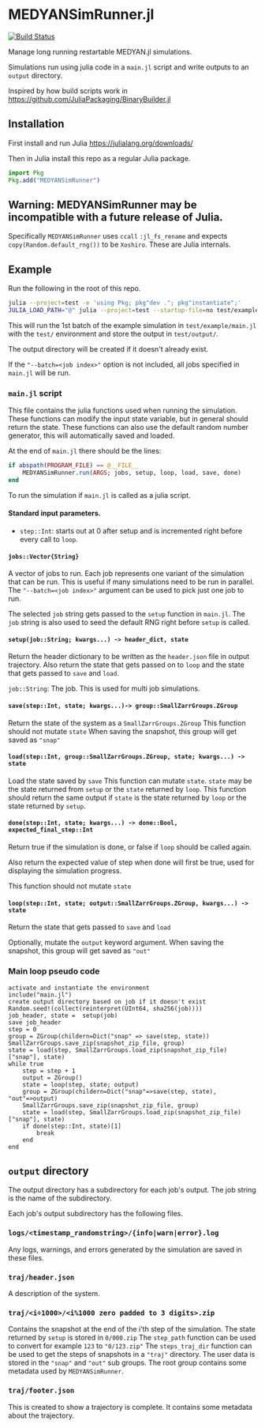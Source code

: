 # MEDYANSimRunner.jl

[![Build Status](https://github.com/medyan-dev/MEDYANSimRunner.jl/actions/workflows/CI.yml/badge.svg?branch=main)](https://github.com/medyan-dev/MEDYANSimRunner.jl/actions/workflows/CI.yml?query=branch%3Amain)

Manage long running restartable MEDYAN.jl simulations.

Simulations run using julia code in a `main.jl` script and write outputs to an `output` directory.

Inspired by how build scripts work in https://github.com/JuliaPackaging/BinaryBuilder.jl

## Installation
First install and run Julia https://julialang.org/downloads/

Then in Julia install this repo as a regular Julia package.
```julia
import Pkg
Pkg.add("MEDYANSimRunner")
```

## Warning: MEDYANSimRunner may be incompatible with a future release of Julia.

Specifically `MEDYANSimRunner` uses `ccall` `:jl_fs_rename` and expects `copy(Random.default_rng())` to be `Xoshiro`. These are Julia internals.

## Example
Run the following in the root of this repo.
```sh
julia --project=test -e 'using Pkg; pkg"dev ."; pkg"instantiate";'
JULIA_LOAD_PATH="@" julia --project=test --startup-file=no test/example/main.jl --out=test/output --batch=1 --continue
```
This will run the 1st batch of the example simulation in `test/example/main.jl` 
with the `test/` environment and store the output in `test/output/`.

The output directory will be created if it doesn't already exist.

If the `"--batch=<job index>"` option is not included, all jobs specified in `main.jl` will be run.


### `main.jl` script

This file contains the julia functions used when running the simulation.
These functions can modify the input state variable, but in general should return the state.
These functions can also use the default random number generator, this will automatically saved and loaded.

At the end of `main.jl` there should be the lines:
```julia
if abspath(PROGRAM_FILE) == @__FILE__
    MEDYANSimRunner.run(ARGS; jobs, setup, loop, load, save, done)
end
```

To run the simulation if `main.jl` is called as a julia script.

#### Standard input parameters.
 - `step::Int`: starts out at 0 after setup and is incremented right before every call to `loop`.

#### `jobs::Vector{String}`
A vector of jobs to run. Each job represents one variant of the simulation that can be run.
This is useful if many simulations need to be run in parallel. The `"--batch=<job index>"` argument
can be used to pick just one job to run.

The selected `job` string gets passed to the `setup` function in `main.jl`.
The `job` string is also used to seed the default RNG right before `setup` is called.

#### `setup(job::String; kwargs...) -> header_dict, state`
Return the header dictionary to be written as the `header.json` file in output trajectory.
Also return the state that gets passed on to `loop` and the state that gets passed to `save` and `load`.

`job::String`: The job. This is used for multi job simulations.

#### `save(step::Int, state; kwargs...)-> group::SmallZarrGroups.ZGroup`
Return the state of the system as a `SmallZarrGroups.ZGroup`
This function should not mutate `state`
When saving the snapshot, this group will get saved as `"snap"`

#### `load(step::Int, group::SmallZarrGroups.ZGroup, state; kwargs...) -> state`
Load the state saved by `save`
This function can mutate `state`.
`state` may be the state returned from `setup` or the `state` returned by `loop`.
This function should return the same output if `state` is the state returned by `loop` or the 
state returned by `setup`.

#### `done(step::Int, state; kwargs...) -> done::Bool, expected_final_step::Int`
Return true if the simulation is done, or false if `loop` should be called again.

Also return the expected value of step when done will first be true, used for displaying the simulation progress.

This function should not mutate `state`

#### `loop(step::Int, state; output::SmallZarrGroups.ZGroup, kwargs...) -> state`
Return the state that gets passed to `save` and `load`

Optionally, mutate the `output` keyword argument.
When saving the snapshot, this group will get saved as `"out"`


### Main loop pseudo code

```
activate and instantiate the environment
include("main.jl")
create output directory based on job if it doesn't exist
Random.seed!(collect(reinterpret(UInt64, sha256(job))))
job_header, state =  setup(job)
save job_header
step = 0
group = ZGroup(childern=Dict("snap" => save(step, state))
SmallZarrGroups.save_zip(snapshot_zip_file, group)
state = load(step, SmallZarrGroups.load_zip(snapshot_zip_file)["snap"], state)
while true
    step = step + 1
    output = ZGroup()
    state = loop(step, state; output)
    group = ZGroup(childern=Dict("snap"=>save(step, state), "out"=>output)
    SmallZarrGroups.save_zip(snapshot_zip_file, group)
    state = load(step, SmallZarrGroups.load_zip(snapshot_zip_file)["snap"], state)
    if done(step::Int, state)[1]
        break
    end
end
```



## `output` directory

The output directory has a subdirectory for each job's output.
The job string is the name of the subdirectory.

Each job's output subdirectory has the following files.

### `logs/<timestamp_randomstring>/{info|warn|error}.log`
Any logs, warnings, and errors generated by the simulation are saved in these files.

### `traj/header.json`
A description of the system.

### `traj/<i÷1000>/<i%1000 zero padded to 3 digits>.zip`
Contains the snapshot at the end of the i'th step of the simulation.
The state returned by `setup` is stored in `0/000.zip`
The `step_path` function can be used to convert for example `123` to `"0/123.zip"`
The `steps_traj_dir` function can be used to get the steps of snapshots in a `"traj"` directory.
The user data is stored in the `"snap"` and `"out"` sub groups. The root group contains
some metadata used by `MEDYANSimRunner`.

### `traj/footer.json`
This is created to show a trajectory is complete.
It contains some metadata about the trajectory.
